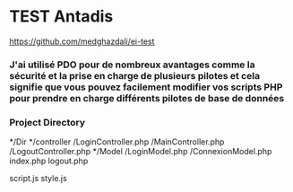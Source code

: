 # TEST Antadis
https://github.com/medghazdali/ei-test
### J'ai utilisé PDO pour de nombreux avantages comme la sécurité et la prise en charge de plusieurs pilotes et cela signifie que vous pouvez facilement modifier vos scripts PHP pour prendre en charge différents pilotes de base de données



### Project Directory

*/Dir
    */controller
        /LoginController.php
        /MainController.php
        /LogoutController.php
    */Model
        /LoginModel.php
        /ConnexionModel.php
    index.php
    logout.php

script.js
style.js